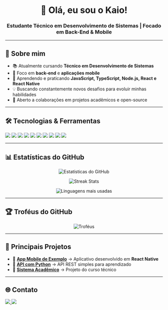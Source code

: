 <h1 align="center">👋 Olá, eu sou o Kaio!</h1>
<h3 align="center">Estudante Técnico em Desenvolvimento de Sistemas | Focado em Back-End & Mobile</h3>

---

## 🚀 Sobre mim
- 📚 Atualmente cursando **Técnico em Desenvolvimento de Sistemas**
- 🎯 Foco em **back-end** e **aplicações mobile**
- 🌱 Aprendendo e praticando **JavaScript, TypeScript, Node.js, React e React Native**
- 💡 Buscando constantemente novos desafios para evoluir minhas habilidades
- 🤝 Aberto a colaborações em projetos acadêmicos e open-source

---

## 🛠️ Tecnologias & Ferramentas
<p align="left">
  <img src="https://img.shields.io/badge/Python-3776AB?style=for-the-badge&logo=python&logoColor=white" />
  <img src="https://img.shields.io/badge/JavaScript-F7DF1E?style=for-the-badge&logo=javascript&logoColor=black" />
  <img src="https://img.shields.io/badge/TypeScript-007ACC?style=for-the-badge&logo=typescript&logoColor=white" />
  <img src="https://img.shields.io/badge/Node.js-339933?style=for-the-badge&logo=nodedotjs&logoColor=white" />
  <img src="https://img.shields.io/badge/React-20232A?style=for-the-badge&logo=react&logoColor=61DAFB" />
  <img src="https://img.shields.io/badge/React_Native-20232A?style=for-the-badge&logo=react&logoColor=61DAFB" />
  <img src="https://img.shields.io/badge/Express-000000?style=for-the-badge&logo=express&logoColor=white" />
  <img src="https://img.shields.io/badge/PostgreSQL-316192?style=for-the-badge&logo=postgresql&logoColor=white" />
  <img src="https://img.shields.io/badge/Git-F05032?style=for-the-badge&logo=git&logoColor=white" />
  <img src="https://img.shields.io/badge/Flutter-02569B?style=for-the-badge&logo=flutter&logoColor=white" />
</p>

---

## 📊 Estatísticas do GitHub
<p align="center">
  <img src="https://github-readme-stats.vercel.app/api?username=kaiocolombari&show_icons=true&theme=tokyonight" alt="Estatísticas do GitHub" />
</p>

<p align="center">
  <img src="https://github-readme-streak-stats.herokuapp.com/?user=kaiocolombari&theme=tokyonight" alt="Streak Stats" />
</p>

<p align="center">
  <img src="https://github-readme-stats.vercel.app/api/top-langs/?username=kaiocolombari&layout=compact&theme=tokyonight" alt="Linguagens mais usadas" />
</p>

---

## 🏆 Troféus do GitHub
<p align="center">
  <img src="https://github-profile-trophy.vercel.app/?username=kaiocolombari&theme=tokyonight&row=1&column=6" alt="Troféus" />
</p>

---

## 📂 Principais Projetos
- 🔹 [**App Mobile de Exemplo**](https://github.com/kaiocolombari/EletroAgro) → Aplicativo desenvolvido em **React Native**
- 🔹 [**API com Python**](https://github.com/kaiocolombari/GraphPythonAPI) → API REST simples para aprendizado
- 🔹 [**Sistema Acadêmico**](https://github.com/kaiocolombari/MobileBanco) → Projeto do curso técnico

---

## 🌐 Contato
<p align="left">
  <a href="https://wa.me/5516991507072" target="_blank">
    <img src="https://img.shields.io/badge/WhatsApp-25D366?style=for-the-badge&logo=whatsapp&logoColor=white" />
  </a>
  <a href="mailto:kaiocolombari.dev@gmail.com">
    <img src="https://img.shields.io/badge/Email-D14836?style=for-the-badge&logo=gmail&logoColor=white" />
  </a>
</p>

